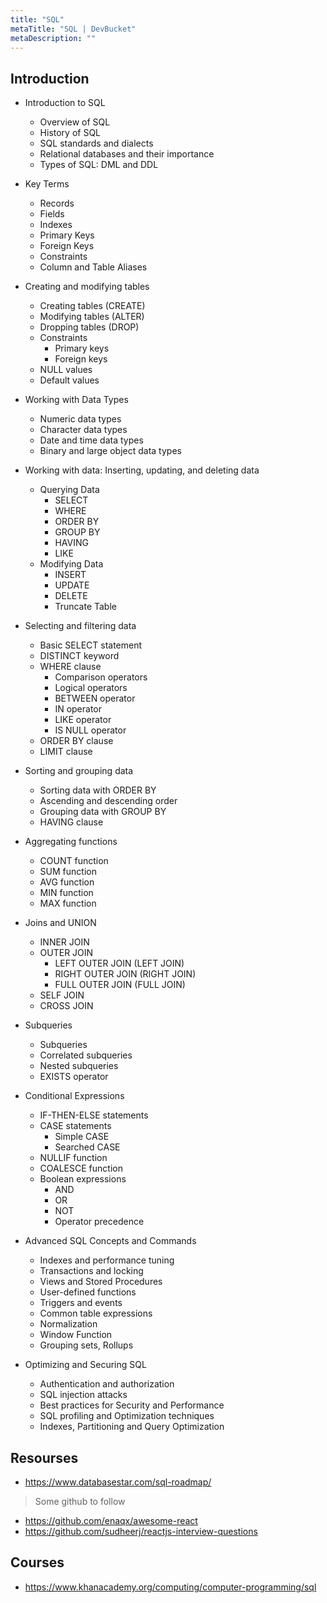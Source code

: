 ```yaml
---
title: "SQL"
metaTitle: "SQL | DevBucket"
metaDescription: ""
---
```


## Introduction

- Introduction to SQL
  - Overview of SQL
  - History of SQL
  - SQL standards and dialects
  - Relational databases and their importance
  - Types of SQL: DML and DDL

- Key Terms
  - Records
  - Fields
  - Indexes
  - Primary Keys
  - Foreign Keys
  - Constraints
  - Column and Table Aliases

- Creating and modifying tables
  - Creating tables (CREATE)
  - Modifying tables (ALTER)
  - Dropping tables (DROP)
  - Constraints
    - Primary keys
    - Foreign keys
  - NULL values
  - Default values

- Working with Data Types
  - Numeric data types
  - Character data types
  - Date and time data types
  - Binary and large object data types
  
- Working with data: Inserting, updating, and deleting data
  - Querying Data
    - SELECT
    - WHERE
    - ORDER BY
    - GROUP BY
    - HAVING
    - LIKE
  - Modifying Data
    - INSERT
    - UPDATE
    - DELETE
    - Truncate Table
  
- Selecting and filtering data
  - Basic SELECT statement
  - DISTINCT keyword
  - WHERE clause
    - Comparison operators
    - Logical operators
    - BETWEEN operator
    - IN operator
    - LIKE operator
    - IS NULL operator
  - ORDER BY clause
  - LIMIT clause
  
- Sorting and grouping data
  - Sorting data with ORDER BY
  - Ascending and descending order
  - Grouping data with GROUP BY
  - HAVING clause
  
- Aggregating functions
  - COUNT function
  - SUM function
  - AVG function
  - MIN function
  - MAX function
  
- Joins and UNION
  - INNER JOIN
  - OUTER JOIN
    - LEFT OUTER JOIN (LEFT JOIN)
    - RIGHT OUTER JOIN (RIGHT JOIN)
    - FULL OUTER JOIN (FULL JOIN)
  - SELF JOIN
  - CROSS JOIN 

- Subqueries
  - Subqueries
  - Correlated subqueries
  - Nested subqueries
  - EXISTS operator

- Conditional Expressions
  - IF-THEN-ELSE statements
  - CASE statements
    - Simple CASE
    - Searched CASE
  - NULLIF function
  - COALESCE function
  - Boolean expressions
    - AND
    - OR
    - NOT
    - Operator precedence

- Advanced SQL Concepts and Commands
  - Indexes and performance tuning
  - Transactions and locking
  - Views and Stored Procedures
  - User-defined functions
  - Triggers and events
  - Common table expressions
  - Normalization
  - Window Function
  - Grouping sets, Rollups

- Optimizing and Securing SQL
  - Authentication and authorization
  - SQL injection attacks
  - Best practices for Security and Performance
  - SQL profiling and Optimization techniques
  - Indexes, Partitioning and Query Optimization

## Resourses

- https://www.databasestar.com/sql-roadmap/

> Some github to follow
- https://github.com/enaqx/awesome-react
- https://github.com/sudheerj/reactjs-interview-questions

## Courses
- https://www.khanacademy.org/computing/computer-programming/sql
